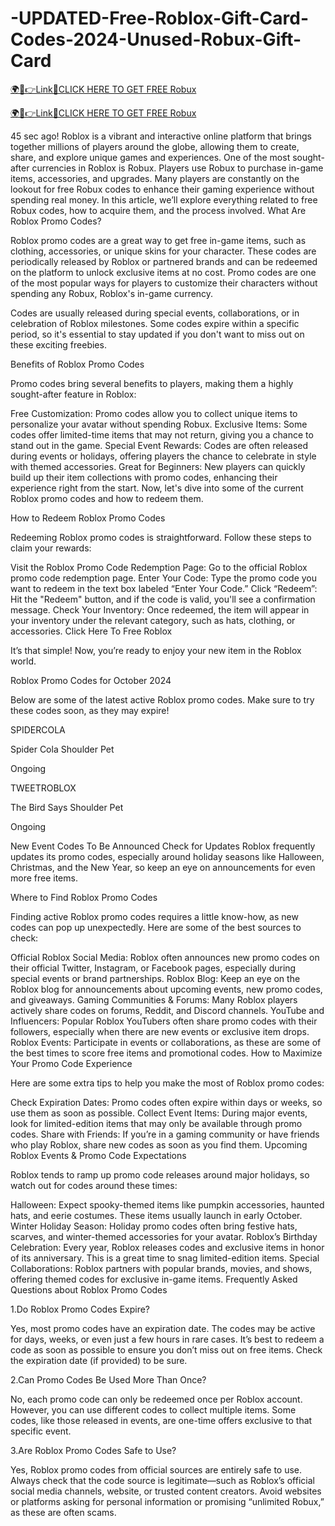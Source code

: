 # -UPDATED-Free-Roblox-Gift-Card-Codes-2024-Unused-Robux-Gift-Card

<a href="https://hrnetwork1.xyz/hrroblox1/" rel="nofollow">🌍📱👉Link📲CLICK HERE TO GET FREE Robux</a>

<a href="https://hrnetwork1.xyz/hrroblox1/" rel="nofollow">🌍📱👉Link📲CLICK HERE TO GET FREE Robux</a>

45 sec ago! Roblox is a vibrant and interactive online platform that brings together millions of players around the globe, allowing them to create, share, and explore unique games and experiences. One of the most sought-after currencies in Roblox is Robux. Players use Robux to purchase in-game items, accessories, and upgrades. Many players are constantly on the lookout for free Robux codes to enhance their gaming experience without spending real money. In this article, we’ll explore everything related to free Robux codes, how to acquire them, and the process involved.
What Are Roblox Promo Codes?


Roblox promo codes are a great way to get free in-game items, such as clothing, accessories, or unique skins for your character. These codes are periodically released by Roblox or partnered brands and can be redeemed on the platform to unlock exclusive items at no cost. Promo codes are one of the most popular ways for players to customize their characters without spending any Robux, Roblox's in-game currency.

Codes are usually released during special events, collaborations, or in celebration of Roblox milestones. Some codes expire within a specific period, so it's essential to stay updated if you don't want to miss out on these exciting freebies.

Benefits of Roblox Promo Codes


Promo codes bring several benefits to players, making them a highly sought-after feature in Roblox:

Free Customization: Promo codes allow you to collect unique items to personalize your avatar without spending Robux.
Exclusive Items: Some codes offer limited-time items that may not return, giving you a chance to stand out in the game.
Special Event Rewards: Codes are often released during events or holidays, offering players the chance to celebrate in style with themed accessories.
Great for Beginners: New players can quickly build up their item collections with promo codes, enhancing their experience right from the start.
Now, let's dive into some of the current Roblox promo codes and how to redeem them.

How to Redeem Roblox Promo Codes


Redeeming Roblox promo codes is straightforward. Follow these steps to claim your rewards:

Visit the Roblox Promo Code Redemption Page: Go to the official Roblox promo code redemption page.
Enter Your Code: Type the promo code you want to redeem in the text box labeled “Enter Your Code.”
Click “Redeem”: Hit the "Redeem" button, and if the code is valid, you'll see a confirmation message.
Check Your Inventory: Once redeemed, the item will appear in your inventory under the relevant category, such as hats, clothing, or accessories.
Click Here To Free Roblox


It’s that simple! Now, you’re ready to enjoy your new item in the Roblox world.

Roblox Promo Codes for October 2024


Below are some of the latest active Roblox promo codes. Make sure to try these codes soon, as they may expire!

SPIDERCOLA

Spider Cola Shoulder Pet

Ongoing

TWEETROBLOX

The Bird Says Shoulder Pet

Ongoing

New Event Codes To Be Announced Check for Updates
Roblox frequently updates its promo codes, especially around holiday seasons like Halloween, Christmas, and the New Year, so keep an eye on announcements for even more free items.

Where to Find Roblox Promo Codes


Finding active Roblox promo codes requires a little know-how, as new codes can pop up unexpectedly. Here are some of the best sources to check:

Official Roblox Social Media: Roblox often announces new promo codes on their official Twitter, Instagram, or Facebook pages, especially during special events or brand partnerships.
Roblox Blog: Keep an eye on the Roblox blog for announcements about upcoming events, new promo codes, and giveaways.
Gaming Communities & Forums: Many Roblox players actively share codes on forums, Reddit, and Discord channels.
YouTube and Influencers: Popular Roblox YouTubers often share promo codes with their followers, especially when there are new events or exclusive item drops.
Roblox Events: Participate in events or collaborations, as these are some of the best times to score free items and promotional codes.
How to Maximize Your Promo Code Experience


Here are some extra tips to help you make the most of Roblox promo codes:

Check Expiration Dates: Promo codes often expire within days or weeks, so use them as soon as possible.
Collect Event Items: During major events, look for limited-edition items that may only be available through promo codes.
Share with Friends: If you’re in a gaming community or have friends who play Roblox, share new codes as soon as you find them.
Upcoming Roblox Events & Promo Code Expectations


Roblox tends to ramp up promo code releases around major holidays, so watch out for codes around these times:

Halloween: Expect spooky-themed items like pumpkin accessories, haunted hats, and eerie costumes. These items usually launch in early October.
Winter Holiday Season: Holiday promo codes often bring festive hats, scarves, and winter-themed accessories for your avatar.
Roblox’s Birthday Celebration: Every year, Roblox releases codes and exclusive items in honor of its anniversary. This is a great time to snag limited-edition items.
Special Collaborations: Roblox partners with popular brands, movies, and shows, offering themed codes for exclusive in-game items.
Frequently Asked Questions about Roblox Promo Codes

1.Do Roblox Promo Codes Expire?


Yes, most promo codes have an expiration date. The codes may be active for days, weeks, or even just a few hours in rare cases. It’s best to redeem a code as soon as possible to ensure you don’t miss out on free items. Check the expiration date (if provided) to be sure.

2.Can Promo Codes Be Used More Than Once?


No, each promo code can only be redeemed once per Roblox account. However, you can use different codes to collect multiple items. Some codes, like those released in events, are one-time offers exclusive to that specific event.

3.Are Roblox Promo Codes Safe to Use?


Yes, Roblox promo codes from official sources are entirely safe to use. Always check that the code source is legitimate—such as Roblox’s official social media channels, website, or trusted content creators. Avoid websites or platforms asking for personal information or promising “unlimited Robux,” as these are often scams.
